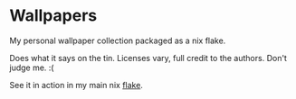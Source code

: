 # Wallpapers
My personal wallpaper collection packaged as a nix flake.

Does what it says on the tin. Licenses vary, full credit to the authors. Don't judge me. :( 

See it in action in my main nix [flake](https://github.com/alyraffauf/nixcfg).
